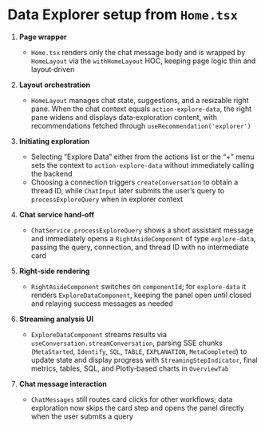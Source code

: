 # Data Explorer setup from `Home.tsx`

1. **Page wrapper**
   - `Home.tsx` renders only the chat message body and is wrapped by `HomeLayout` via the `withHomeLayout` HOC, keeping page logic thin and layout‑driven

2. **Layout orchestration**
   - `HomeLayout` manages chat state, suggestions, and a resizable right pane. When the chat context equals `action-explore-data`, the right pane widens and displays data‑exploration content, with recommendations fetched through `useRecommendation('explorer')`

3. **Initiating exploration**
   - Selecting “Explore Data” either from the actions list or the “+” menu sets the context to `action-explore-data` without immediately calling the backend
   - Choosing a connection triggers `createConversation` to obtain a thread ID, while `ChatInput` later submits the user’s query to `processExploreQuery` when in explorer context

4. **Chat service hand‑off**
   - `ChatService.processExploreQuery` shows a short assistant message and immediately opens a `RightAsideComponent` of type `explore-data`, passing the query, connection, and thread ID with no intermediate card

5. **Right‑side rendering**
   - `RightAsideComponent` switches on `componentId`; for `explore-data` it renders `ExploreDataComponent`, keeping the panel open until closed and relaying success messages as needed

6. **Streaming analysis UI**
   - `ExploreDataComponent` streams results via `useConversation.streamConversation`, parsing SSE chunks (`MetaStarted`, `Identify`, `SQL`, `TABLE`, `EXPLANATION`, `MetaCompleted`) to update state and display progress with `StreamingStepIndicator`, final metrics, tables, SQL, and Plotly‑based charts in `OverviewTab`

7. **Chat message interaction**
   - `ChatMessages` still routes card clicks for other workflows; data exploration now skips the card step and opens the panel directly when the user submits a query


